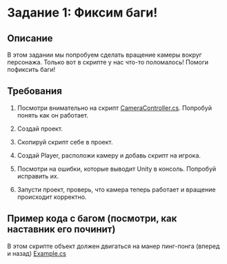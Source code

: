 # Задание 1: Фиксим баги!

## Описание

В этом задании мы попробуем сделать вращение камеры вокруг персонажа. Только вот в скрипте у нас что-то поломалось! Помоги пофиксить баги!

## Требования

1. Посмотри внимательно на скрипт [CameraController.cs](/CameraController.cs). Попробуй понять как он работает.

2. Создай проект. 

3. Скопируй скрипт себе в проект.

4. Создай Player, расположи камеру и добавь скрипт на игрока. 

5. Посмотри на ошибки, которые выводит Unity в консоль. Попробуй исправить их.

6. Запусти проект, проверь, что камера теперь работает и вращение происходит корректно.

## Пример кода с багом (посмотри, как наставник его починит)

В этом скрипте объект должен двигаться на манер пинг-понга (вперед и назад) [Example.cs](/Example.cs)